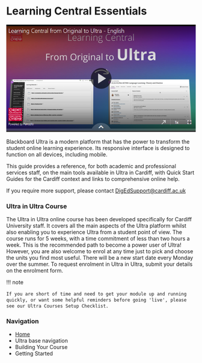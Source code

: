 # Learning Central Essentials

![Ultra Essentials video](/assets/images/ultra-video-2023-05-26-1685135284930.png)

Blackboard Ultra is a modern platform that has the power to transform the student online learning experience. Its responsive interface is designed to function on all devices, including mobile.

This guide provides a reference, for both academic and professional services staff, on the main tools available in Ultra in Cardiff, with Quick Start Guides for the Cardiff context and links to comprehensive online help. 

If you require more support, please contact DigEdSupport@cardiff.ac.uk

### Ultra in Ultra Course
The Ultra in Ultra online course has been developed specifically for Cardiff University staff. It covers all the main aspects of the Ultra platform whilst also enabling you to experience Ultra from a student point of view. The course runs for 5 weeks, with a time commitment of less than two hours a week. This is the recommended path to become a power user of Ultra! However, you are also welcome to enrol at any time just to pick and choose the units you find most useful. There will be a new start date every Monday over the summer. To request enrolment in Ultra in Ultra, submit your details on the enrolment form. 

!!! note 

    If you are short of time and need to get your module up and running quickly, or want some helpful reminders before going 'live', please see our Ultra Courses Setup Checklist.

### Navigation

* [Home](/home.md)
* Ultra base navigation
* Building Your Course
* Getting Started
